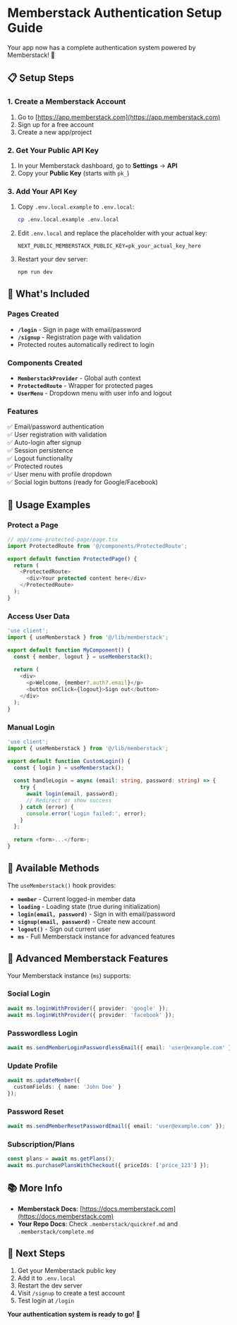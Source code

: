 # Memberstack Authentication Setup Guide

Your app now has a complete authentication system powered by Memberstack! 🎉

## 📋 Setup Steps

### 1. Create a Memberstack Account
1. Go to [https://app.memberstack.com](https://app.memberstack.com)
2. Sign up for a free account
3. Create a new app/project

### 2. Get Your Public API Key
1. In your Memberstack dashboard, go to **Settings** → **API**
2. Copy your **Public Key** (starts with `pk_`)

### 3. Add Your API Key
1. Copy `.env.local.example` to `.env.local`:
   ```bash
   cp .env.local.example .env.local
   ```

2. Edit `.env.local` and replace the placeholder with your actual key:
   ```
   NEXT_PUBLIC_MEMBERSTACK_PUBLIC_KEY=pk_your_actual_key_here
   ```

3. Restart your dev server:
   ```bash
   npm run dev
   ```

## 🚀 What's Included

### Pages Created
- **`/login`** - Sign in page with email/password
- **`/signup`** - Registration page with validation
- Protected routes automatically redirect to login

### Components Created
- **`MemberstackProvider`** - Global auth context
- **`ProtectedRoute`** - Wrapper for protected pages
- **`UserMenu`** - Dropdown menu with user info and logout

### Features
✅ Email/password authentication  
✅ User registration with validation  
✅ Auto-login after signup  
✅ Session persistence  
✅ Logout functionality  
✅ Protected routes  
✅ User menu with profile dropdown  
✅ Social login buttons (ready for Google/Facebook)  

## 🎨 Usage Examples

### Protect a Page
```typescript
// app/some-protected-page/page.tsx
import ProtectedRoute from '@/components/ProtectedRoute';

export default function ProtectedPage() {
  return (
    <ProtectedRoute>
      <div>Your protected content here</div>
    </ProtectedRoute>
  );
}
```

### Access User Data
```typescript
'use client';
import { useMemberstack } from '@/lib/memberstack';

export default function MyComponent() {
  const { member, logout } = useMemberstack();
  
  return (
    <div>
      <p>Welcome, {member?.auth?.email}</p>
      <button onClick={logout}>Sign out</button>
    </div>
  );
}
```

### Manual Login
```typescript
'use client';
import { useMemberstack } from '@/lib/memberstack';

export default function CustomLogin() {
  const { login } = useMemberstack();
  
  const handleLogin = async (email: string, password: string) => {
    try {
      await login(email, password);
      // Redirect or show success
    } catch (error) {
      console.error('Login failed:', error);
    }
  };
  
  return <form>...</form>;
}
```

## 🔐 Available Methods

The `useMemberstack()` hook provides:

- **`member`** - Current logged-in member data
- **`loading`** - Loading state (true during initialization)
- **`login(email, password)`** - Sign in with email/password
- **`signup(email, password)`** - Create new account
- **`logout()`** - Sign out current user
- **`ms`** - Full Memberstack instance for advanced features

## 🔑 Advanced Memberstack Features

Your Memberstack instance (`ms`) supports:

### Social Login
```typescript
await ms.loginWithProvider({ provider: 'google' });
await ms.loginWithProvider({ provider: 'facebook' });
```

### Passwordless Login
```typescript
await ms.sendMemberLoginPasswordlessEmail({ email: 'user@example.com' });
```

### Update Profile
```typescript
await ms.updateMember({ 
  customFields: { name: 'John Doe' }
});
```

### Password Reset
```typescript
await ms.sendMemberResetPasswordEmail({ email: 'user@example.com' });
```

### Subscription/Plans
```typescript
const plans = await ms.getPlans();
await ms.purchasePlansWithCheckout({ priceIds: ['price_123'] });
```

## 📚 More Info

- **Memberstack Docs**: [https://docs.memberstack.com](https://docs.memberstack.com)
- **Your Repo Docs**: Check `.memberstack/quickref.md` and `.memberstack/complete.md`

## 🎯 Next Steps

1. Get your Memberstack public key
2. Add it to `.env.local`
3. Restart the dev server
4. Visit `/signup` to create a test account
5. Test login at `/login`

**Your authentication system is ready to go!** 🚀










